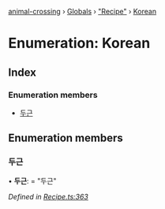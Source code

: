 [animal-crossing](../README.md) › [Globals](../globals.md) › ["Recipe"](../modules/_recipe_.md) › [Korean](_recipe_.korean.md)

# Enumeration: Korean

## Index

### Enumeration members

* [두근](_recipe_.korean.md#두근)

## Enumeration members

###  두근

• **두근**: = "두근"

*Defined in [Recipe.ts:363](https://github.com/Norviah/animal-crossing/blob/37a256e/module/types/Recipe.ts#L363)*
